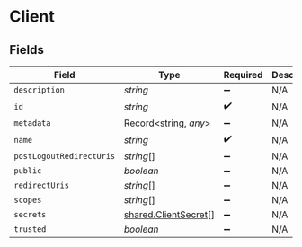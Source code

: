 # Client


## Fields

| Field                                                        | Type                                                         | Required                                                     | Description                                                  |
| ------------------------------------------------------------ | ------------------------------------------------------------ | ------------------------------------------------------------ | ------------------------------------------------------------ |
| `description`                                                | *string*                                                     | :heavy_minus_sign:                                           | N/A                                                          |
| `id`                                                         | *string*                                                     | :heavy_check_mark:                                           | N/A                                                          |
| `metadata`                                                   | Record<string, *any*>                                        | :heavy_minus_sign:                                           | N/A                                                          |
| `name`                                                       | *string*                                                     | :heavy_check_mark:                                           | N/A                                                          |
| `postLogoutRedirectUris`                                     | *string*[]                                                   | :heavy_minus_sign:                                           | N/A                                                          |
| `public`                                                     | *boolean*                                                    | :heavy_minus_sign:                                           | N/A                                                          |
| `redirectUris`                                               | *string*[]                                                   | :heavy_minus_sign:                                           | N/A                                                          |
| `scopes`                                                     | *string*[]                                                   | :heavy_minus_sign:                                           | N/A                                                          |
| `secrets`                                                    | [shared.ClientSecret](../../models/shared/clientsecret.md)[] | :heavy_minus_sign:                                           | N/A                                                          |
| `trusted`                                                    | *boolean*                                                    | :heavy_minus_sign:                                           | N/A                                                          |